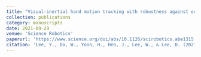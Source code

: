 ```yaml
---
title: "Visual-inertial hand motion tracking with robustness against occlusion, interference, and contact"
collection: publications
category: manuscripts
date: 2021-09-29
venue: 'Science Robotics'
paperurl: 'https://www.science.org/doi/abs/10.1126/scirobotics.abe1315'
citation: 'Lee, Y., Do, W., Yoon, H., Heo, J., Lee, W., & Lee, D. (2021). &quot;Visual-inertial hand motion tracking with robustness against occlusion, interference, and contact.&quot; <i>Science Robotics, 6</i>. (58), eabe1315.'
---
```

